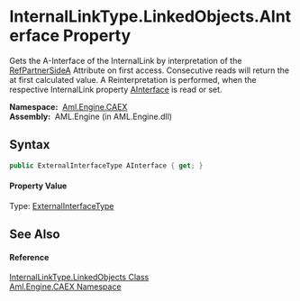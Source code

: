 InternalLinkType.LinkedObjects.AInterface Property
==================================================
Gets the A-Interface of the InternalLink by interpretation of the [RefPartnerSideA][1] Attribute on first access. Consecutive reads will return the at first calculated value. A Reinterpretation is performed, when the respective InternalLink property [AInterface][2] is read or set.

  **Namespace:**  [Aml.Engine.CAEX][3]  
  **Assembly:**  AML.Engine (in AML.Engine.dll)

Syntax
------

```csharp
public ExternalInterfaceType AInterface { get; }
```

#### Property Value
Type: [ExternalInterfaceType][4]

See Also
--------

#### Reference
[InternalLinkType.LinkedObjects Class][5]  
[Aml.Engine.CAEX Namespace][3]  

[1]: ../InternalLinkType/RefPartnerSideA.md
[2]: ../InternalLinkType/AInterface.md
[3]: ../README.md
[4]: ../ExternalInterfaceType/README.md
[5]: README.md
[6]: https://www.automationml.org
[7]: ../../icons/logoShade.png